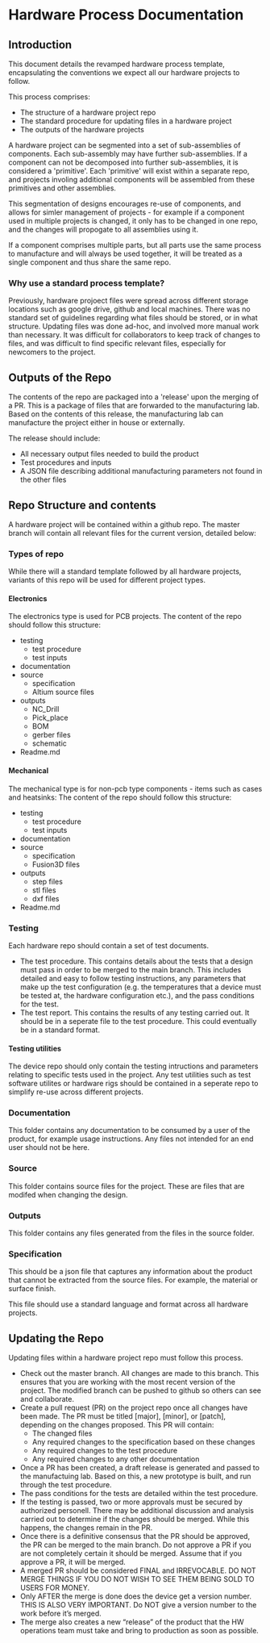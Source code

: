 # Hardware Process Documentation

## Introduction 
This document details the revamped hardware process template, encapsulating the conventions we expect all our hardware projects to follow.

This process comprises:
* The structure of a hardware project repo
* The standard procedure for updating files in a hardware project
* The outputs of the hardware projects

A hardware project can be segmented into a set of sub-assemblies of components. Each sub-assembly may have further sub-assemblies. If a component can not be decomposed into further sub-assemblies, it is considered a 'primitive'. Each 'primitive' will exist within a separate repo, and projects involing additional components will be assembled from these primitives and other assemblies.

This segmentation of designs encourages re-use of components, and allows for simler management of projects - for example if a component used in multiple projects is changed, it only has to be changed in one repo, and the changes will propogate to all assemblies using it.

If a component comprises multiple parts, but all parts use the same process to manufacture and will always be used together, it will be treated as a single component and thus share the same repo. 

### Why use a standard process template?
Previously, hardware projoect files were spread across different storage locations such as google drive, github and local machines. There was no standard set of guidelines regarding what files should be stored, or in what structure. Updating files was done ad-hoc, and involved more manual work than necessary. It was difficult for collaborators to keep track of changes to files, and was difficult to find specific relevant files, especially for newcomers to the project. 

## Outputs of the Repo
The contents of the repo are packaged into a 'release' upon the merging of a PR. This is a package of files that are forwarded to the manufacturing lab. Based on the contents of this release, the manufacturing lab can manufacture the project either in house or externally.

The release should include:
* All necessary output files needed to build the product
* Test procedures and inputs
* A JSON file describing additional manufacturing parameters not found in the other files


## Repo Structure and contents
A hardware project will be contained within a github repo. The master branch will contain all relevant files for the current version, detailed below:

### Types of repo
While there will a standard template followed by all hardware projects, variants of this repo will be used for different project types. 

#### Electronics
The electronics type is used for PCB projects.
The content of the repo should follow this structure:

* testing
    * test procedure
    * test inputs
* documentation
* source
    * specification
    * Altium source files
* outputs
    * NC_Drill
    * Pick_place
    * BOM
    * gerber files
    * schematic
* Readme.md

#### Mechanical 
The mechanical type is for non-pcb type components - items such as cases and heatsinks:
The content of the repo should follow this structure:

* testing
    * test procedure
    * test inputs
* documentation
* source
    * specification
    * Fusion3D files
* outputs
    * step files
    * stl files
    * dxf files
* Readme.md



### Testing
Each hardware repo should contain a set of test documents.
* The test procedure. This contains details about the tests that a design must pass in order to be merged to the main branch. This includes detailed and easy to follow testing instructions, any parameters that make up the test configuration (e.g. the temperatures that a device must be tested at, the hardware configuration etc.), and the pass conditions for the test.
* The test report. This contains the results of any testing carried out. It should be in a seperate file to the test procedure. This could eventually be in a standard format.

#### Testing utilities
The device repo should only contain the testing intructions and parameters relating to specific tests used in the project. Any test utilities such as test software utilites or hardware rigs should be contained in a seperate repo to simplify re-use across different projects.

### Documentation
This folder contains any documentation to be consumed by a user of the product, for example usage instructions. Any files not intended for an end user should not be here.

### Source
This folder contains source files for the project. These are files that are modifed when changing the design. 

### Outputs
This folder contains any files generated from the files in the source folder.

### Specification
This should be a json file that captures any information about the product that cannot be extracted from the source files. For example, the material or surface finish.

This file should use a standard language and format across all hardware projects.


## Updating the Repo
Updating files within a hardware project repo must follow this process. 

* Check out the master branch. All changes are made to this branch. This ensures that you are working with the most recent version of the project. The modified branch can be pushed to github so others can see and collaborate.
* Create a pull request (PR) on the project repo once all changes have been made. The PR must be titled [major], [minor], or [patch], depending on the changes proposed. This PR will contain:
    - The changed files
    - Any required changes to the specification based on these changes
    - Any required changes to the test procedure
    - Any required changes to any other documentation
* Once a PR has been created, a draft release is generated and passed to the manufactuing lab. Based on this, a new prototype is built, and run through the test procedure. 
* The pass conditions for the tests are detailed within the test procedure.
* If the testing is passed, two or more approvals must be secured by authorized personell. There may be additional discussion and analysis carried out to determine if the changes should be merged. While this happens, the changes remain in the PR.
* Once there is a definitive consensus that the PR should be approved, the PR can be merged to the main branch. Do not approve a PR if you are not completely certain it should be merged. Assume that if you approve a PR, it will be merged. 
* A merged PR should be considered FINAL and IRREVOCABLE. DO NOT MERGE THINGS IF YOU DO NOT WISH TO SEE THEM BEING SOLD TO USERS FOR MONEY.
* Only AFTER the merge is done does the device get a version number. THIS IS ALSO VERY IMPORTANT. Do NOT give a version number to the work before it’s merged.
* The merge also creates a new “release” of the product that the HW operations team must take and bring to production as soon as possible.

